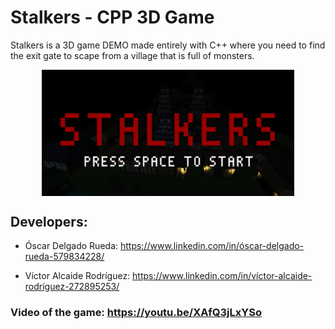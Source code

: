 # Stalkers - CPP 3D Game
Stalkers is a 3D game DEMO made entirely with C++ where you need to find the exit gate to scape from a village that is full of monsters.

<div align="center">
<img src="https://github.com/oscardelgado02/oscardelgado02/blob/main/images/Stalkers Preview.png" align="center" style="width: 80%" />
</div>

## Developers:
- Óscar Delgado Rueda: https://www.linkedin.com/in/óscar-delgado-rueda-579834228/

- Víctor Alcaide Rodríguez: https://www.linkedin.com/in/víctor-alcaide-rodríguez-272895253/

### Video of the game: https://youtu.be/XAfQ3jLxYSo
